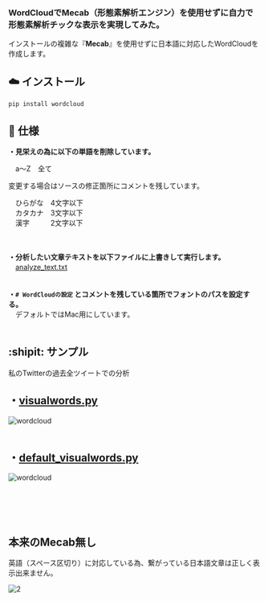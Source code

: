 ### WordCloudでMecab（形態素解析エンジン）を使用せずに自力で形態素解析チックな表示を実現してみた。


インストールの複雑な『**Mecab**』を使用せずに日本語に対応したWordCloudを作成します。

## :cloud: インストール
```
pip install wordcloud
```

## :book: 仕様
**・見栄えの為に以下の単語を削除しています。**

　a〜Z　全て

変更する場合はソースの修正箇所にコメントを残しています。

　ひらがな　4文字以下  
　カタカナ　3文字以下  
　漢字　　　2文字以下  

　  

**・分析したい文章テキストを以下ファイルに上書きして実行します。**  
　[analyze_text.txt](https://github.com/aocattleya/WordCloud-Japanese_Sample/blob/master/analyze_text.txt)  
　  

**・`# WordCloudの設定` とコメントを残している箇所でフォントのパスを設定する。**  
　デフォルトではMac用にしています。  
　  
 
## :shipit: サンプル
私のTwitterの過去全ツイートでの分析

## ・[visualwords.py](https://github.com/aocattleya/WordCloud-Japanese_Sample/blob/master/visualwords.py)

![wordcloud](https://user-images.githubusercontent.com/39142850/60393830-8907e700-9b56-11e9-9e71-aefd840ce290.png)  
　　  

## ・[default_visualwords.py](https://github.com/aocattleya/WordCloud-Japanese_Sample/blob/master/default_visualwords.py)

![wordcloud](https://user-images.githubusercontent.com/39142850/59966720-5f016400-955b-11e9-9f97-e1ef8ffe5f36.png)

　  
　  
　  

## 本来のMecab無し

英語（スペース区切り）に対応している為、繋がっている日本語文章は正しく表示出来ません。

![2](https://user-images.githubusercontent.com/39142850/60111648-4c7c6a00-97a9-11e9-9e82-85ab02156f65.png)
